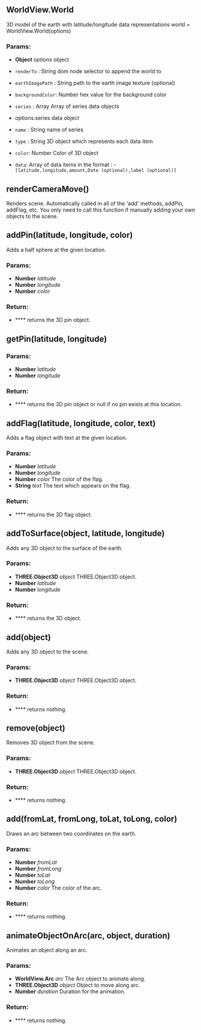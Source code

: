 

<!-- Start WorldView.coffee -->

## WorldView.World

3D model of the earth with latitude/longitude data representations 
   world = WorldView.World(options)

### Params:

* **Object** *options* object 
- `renderTo` : String dom node selector to append the world to
- `earthImagePath` : String path to the earth image texture (optional)
- `backgroundColor`: Number hex value for the background color
- `series` : Array Array of series data objects

- options.series data object
- `name` : String name of series
- `type` : String 3D object which represents each data item
- `color`: Number Color of 3D object
- `data`: Array of data items in the format :
-`[latitude,longitude,amount,Date (optional),label (optional)]`

## renderCameraMove()

Renders scene.
Automatically called in all of the 'add' methods, addPin, addFlag, etc.
You only need to call this function if manually adding your own objects
to the scene.

## addPin(latitude, longitude, color)

Adds a half sphere at the given location.

### Params:

* **Number** *latitude* 
* **Number** *longitude* 
* **Number** *color* 

### Return:

* **** returns the 3D pin object.

## getPin(latitude, longitude)

### Params:

* **Number** *latitude* 
* **Number** *longitude* 

### Return:

* **** returns the 3D pin object or null if no pin exists at this location.

## addFlag(latitude, longitude, color, text)

Adds a flag object with text at the given location.

### Params:

* **Number** *latitude* 
* **Number** *longitude* 
* **Number** *color* The color of the flag.
* **String** *text* The text which appears on the flag.

### Return:

* **** returns the 3D flag object.

## addToSurface(object, latitude, longitude)

Adds any 3D object to the surface of the earth.

### Params:

* **THREE.Object3D** *object* THREE.Object3D object.
* **Number** *latitude* 
* **Number** *longitude* 

### Return:

* **** returns the 3D object.

## add(object)

Adds any 3D object to the scene.

### Params:

* **THREE.Object3D** *object* THREE.Object3D object.

### Return:

* **** returns nothing.

## remove(object)

Removes 3D object from the scene.

### Params:

* **THREE.Object3D** *object* THREE.Object3D object.

### Return:

* **** returns nothing.

## add(fromLat, fromLong, toLat, toLong, color)

Draws an arc between two coordinates on the earth.

### Params:

* **Number** *fromLat* 
* **Number** *fromLong* 
* **Number** *toLat* 
* **Number** *toLong* 
* **Number** *color* The color of the arc.

### Return:

* **** returns nothing.

## animateObjectOnArc(arc, object, duration)

Animates an object along an arc.

### Params:

* **WorldView.Arc** *arc* The Arc object to animate along.
* **THREE.Object3D** *object* Object to move along arc.
* **Number** *duration* Duration for the animation.

### Return:

* **** returns nothing.

<!-- End WorldView.coffee -->

